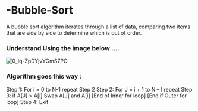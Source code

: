 # -Bubble-Sort
A bubble sort algorithm iterates through a list of data, comparing two items that are side by side to determine which is out of order.

### Understand Using the image below ....

![0_lq-ZpDYjvYGmS7PO](https://user-images.githubusercontent.com/73199033/204352710-1683e1ae-6e7d-4cf6-ab89-3af40a2c52ca.png)


### Algorithm goes this way :

Step 1: For i = 0 to N-1 repeat Step 2
Step 2: For J = i + 1 to N – I repeat
              Step 3: if A[J] > A[i]
Swap A[J] and A[i]
[End of Inner for loop]
[End if Outer for loop]
Step 4: Exit


